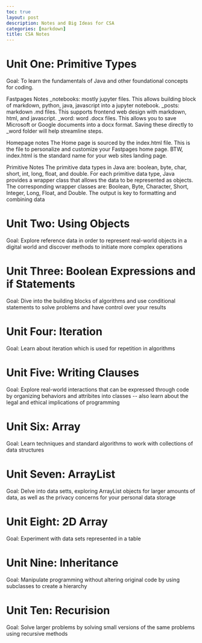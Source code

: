 ```yaml
---
toc: true
layout: post
description: Notes and Big Ideas for CSA
categories: [markdown]
title: CSA Notes 
---
```


# Unit One: Primitive Types
Goal: To learn the fundamentals of Java and other foundational concepts for coding.

Fastpages Notes
_notebooks: mostly jupyter files. This allows building block of markdown, python, java, javascript into a jupyter notebook.
_posts: markdown .md files. This supports frontend web design with markdown, html, and javascript.
_word: word .docx files. This allows you to save Microsoft or Google documents into a docx format. Saving these directly to _word folder will help streamline steps.

Homepage notes
The Home page is sourced by the index.html file. This is the file to personalize and customize your Fastpages home page. BTW, index.html is the standard name for your web sites landing page. 

Primitive Notes
The primitive data types in Java are: boolean, byte, char, short, int, long, float, and double. For each primitive data type, Java provides a wrapper class that allows the data to be represented as objects. The corresponding wrapper classes are: Boolean, Byte, Character, Short, Integer, Long, Float, and Double. 
The output is key to formatting and combining data

# Unit Two: Using Objects
Goal: Explore reference data in order to represent real-world objects in a digital world and discover methods to initiate more complex operations

# Unit Three: Boolean Expressions and if Statements
Goal: Dive into the building blocks of algorithms and use conditional statements to solve problems and have control over your results

# Unit Four: Iteration
Goal: Learn about iteration which is used for repetition in algorithms

# Unit Five: Writing Clauses
Goal: Explore real-world interactions that can be expressed through code by organizing behaviors and attribites into classes -- also learn about the legal and ethical implications of programming

# Unit Six: Array
Goal: Learn techniques and standard algorithms to work with collections of data structures

# Unit Seven: ArrayList
Goal: Delve into data setts, exploring ArrayList objects for larger amounts of data, as well as the privacy concerns for your personal data storage

# Unit Eight: 2D Array
Goal: Experiment with data sets represented in a table

# Unit Nine: Inheritance
Goal: Manipulate programming without altering original code by using subclasses to create a hierarchy

# Unit Ten: Recurision
Goal: Solve larger problems by solving small versions of the same problems using recursive methods
